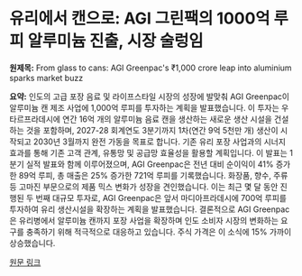 # 유리에서 캔으로: AGI 그린팩의 1000억 루피 알루미늄 진출, 시장 술렁임

**원제목:** From glass to cans: AGI Greenpac's ₹1,000 crore leap into aluminium sparks market buzz

**요약:** 인도의 고급 포장 음료 및 라이프스타일 시장의 성장에 발맞춰 AGI Greenpac이 알루미늄 캔 제조 사업에 1,000억 루피를 투자하는 계획을 발표했습니다.  이 투자는 우타르프라데시에 연간 16억 개의 알루미늄 음료 캔을 생산하는 새로운 생산 시설을 건설하는 것을 포함하며, 2027-28 회계연도 3분기까지 1차(연간 9억 5천만 개) 생산이 시작되고 2030년 3월까지 완전 가동을 목표로 합니다.  기존 유리 포장 사업과의 시너지 효과를 통해 기존 고객 관계, 유통망 및 공급망 효율성을 활용할 계획입니다.  이 발표는 1분기 실적 발표와 함께 이루어졌으며, AGI Greenpac은 전년 대비 순이익이 41% 증가한 89억 루피, 총 매출은 25% 증가한 721억 루피를 기록했습니다.  화장품, 향수, 주류 등 고마진 부문으로의 제품 믹스 변화가 성장을 견인했습니다.  이는 최근 몇 달 동안 진행된 두 번째 대규모 투자로,  AGI Greenpac은 앞서 마디아프라데시에 700억 루피를 투자하여 유리 생산시설을 확장하는 계획을 발표했습니다.  결론적으로 AGI Greenpac은 유리병에서 알루미늄 캔까지 포장 사업을 확장하며 인도 소비자 시장의 변화하는 요구를 충족하기 위해 적극적으로 대응하고 있습니다.  주식 가격은 이 소식에 15% 가까이 상승했습니다.

[원문 링크](https://www.alcircle.com/news/from-glass-to-cans-agi-greenpacs-1-000-crore-leap-into-aluminium-sparks-market-buzz-114820)
